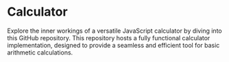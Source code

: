 # Calculator
Explore the inner workings of a versatile JavaScript calculator by diving into this GitHub repository. This repository hosts a fully functional calculator implementation, designed to provide a seamless and efficient tool for basic arithmetic calculations.
